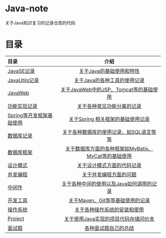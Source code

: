 # Java-note
关于Java知识复习的记录仓库的代码

# 目录

| 目录                       |                           介绍                            |
|:-------------------------|:-------------------------------------------------------:|
| [JavaSE记录](JavaSE)       |           [关于Java的基础使用和特性](JavaSE/JavaSE.md)            |
| [JavaUtils记录](JavaUtils) |        [关于Java的各种工具的使用记录](JavaUtils%2Fpython.md)        |
| [JavaWeb](JavaWeb)       |   [关于JavaWeb中的JSP、Tomcat等的基础使用](JavaWeb%2Fpython.md)    |
| [功能实现记录](Function)       |          [关于各种常见功能分离的记录](Function%2Fpython.md)          |
| [Spring等开发框架基础使用](Frame) |        [关于Spring 相关框架的基础使用记录](Frame%2Fpython.md)        |
| [数据库记录](DBUse)           |         [关于各种数据库的使用记录，如SQL语言等等](DBUse/DBUse.md)         |
| [数据库框架](DBFrame)         | [关于数据库方面的各种框架如MyBatis、MyCat等的基础使用](DBFrame%2Fpython.md) |
| [设计模式](DesignMode)       |         [关于设计模式方面的代码记录](DesignMode%2Fpython.md)         |
| [并发编程](Concurrent)       |          [关于并发编程方面的问题](Concurrent%2Fpython.md)          |
| [中间件](MiddleWare)        |    [关于各种中间的使用以及Java如何调用的记录](MiddleWare%2Fpython.md)     |
| [开发工具](Tools)            |         [关于Maven、Git等等基础使用的记录](Tools/Tools.md)          |
| [操作系统](OS)               |               [关于各种操作系统的安装和使用](OS/OS.md)                |
| [Project](Project)       |       [关于使用Java实现的项目代码存储问价夹](Project%2Fpython.md)       |
| [面试题](FaceQA)            |             [各种面试题自己的总结](FaceQA/FaceQA.md)              |





